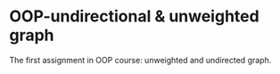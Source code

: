 # OOP-undirectional & unweighted graph
The first assignment in OOP course: unweighted and undirected graph.
